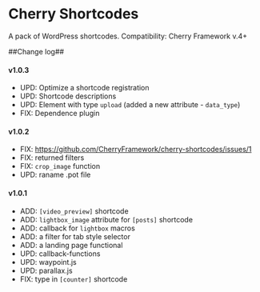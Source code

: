 # Cherry Shortcodes
A pack of WordPress shortcodes.
Сompatibility: Cherry Framework v.4+

##Change log##

#### v1.0.3 ####

* UPD: Optimize a shortcode registration
* UPD: Shortcode descriptions
* UPD: Element with type `upload` (added a new attribute - `data_type`)
* FIX: Dependence plugin

#### v1.0.2 ####

* FIX: https://github.com/CherryFramework/cherry-shortcodes/issues/1
* FIX: returned filters
* FIX: `crop_image` function
* UPD: raname .pot file

#### v1.0.1 ####

* ADD: `[video_preview]` shortcode
* ADD: `lightbox_image` attribute for `[posts]` shortcode
* ADD: callback for `lightbox` macros
* ADD: a filter for tab style selector
* ADD: a landing page functional
* UPD: callback-functions
* UPD: waypoint.js
* UPD: parallax.js
* FIX: type in `[counter]` shortcode